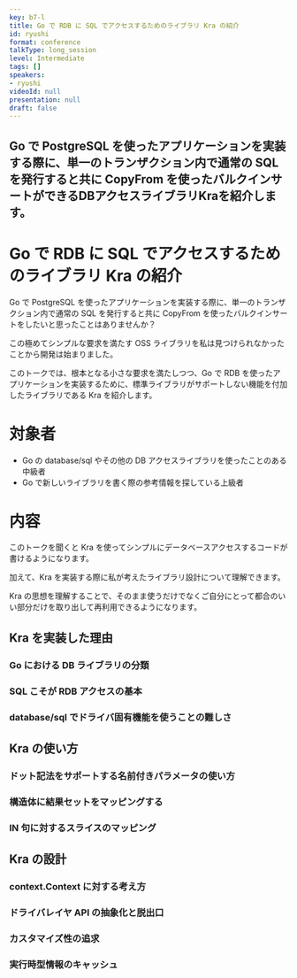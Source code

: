```yaml
---
key: b7-l
title: Go で RDB に SQL でアクセスするためのライブラリ Kra の紹介
id: ryushi
format: conference
talkType: long_session
level: Intermediate
tags: []
speakers:
- ryushi
videoId: null
presentation: null
draft: false
---
```

Go で PostgreSQL を使ったアプリケーションを実装する際に、単一のトランザクション内で通常の SQL を発行すると共に CopyFrom を使ったバルクインサートができるDBアクセスライブラリKraを紹介します。
---
# Go で RDB に SQL でアクセスするためのライブラリ Kra の紹介

Go で PostgreSQL を使ったアプリケーションを実装する際に、単一のトランザクション内で通常の SQL を発行すると共に CopyFrom を使ったバルクインサートをしたいと思ったことはありませんか？

この極めてシンプルな要求を満たす OSS ライブラリを私は見つけられなかったことから開発は始まりました。

このトークでは、根本となる小さな要求を満たしつつ、Go で RDB を使ったアプリケーションを実装するために、標準ライブラリがサポートしない機能を付加したライブラリである Kra を紹介します。

# 対象者

- Go の database/sql やその他の DB アクセスライブラリを使ったことのある中級者
- Go で新しいライブラリを書く際の参考情報を探している上級者

# 内容

このトークを聞くと Kra を使ってシンプルにデータベースアクセスするコードが書けるようになります。

加えて、Kra を実装する際に私が考えたライブラリ設計について理解できます。

Kra の思想を理解することで、そのまま使うだけでなくご自分にとって都合のいい部分だけを取り出して再利用できるようになります。

## Kra を実装した理由

### Go における DB ライブラリの分類

### SQL こそが RDB アクセスの基本

### database/sql でドライバ固有機能を使うことの難しさ

## Kra の使い方

### ドット記法をサポートする名前付きパラメータの使い方

### 構造体に結果セットをマッピングする

### IN 句に対するスライスのマッピング

## Kra の設計

### context.Context に対する考え方

### ドライバレイヤ API の抽象化と脱出口

### カスタマイズ性の追求

### 実行時型情報のキャッシュ
